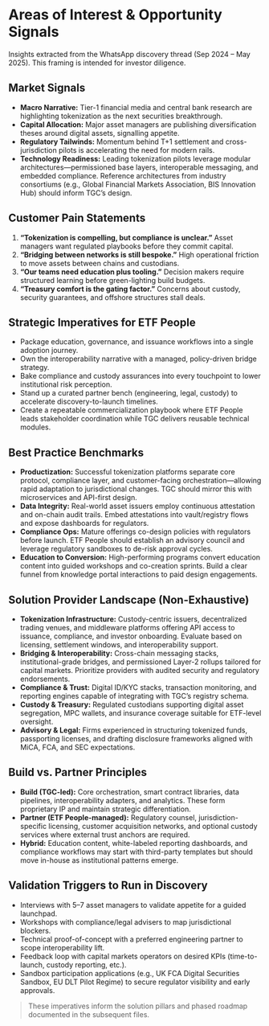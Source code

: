 # Areas of Interest & Opportunity Signals

Insights extracted from the WhatsApp discovery thread (Sep 2024 – May 2025). This framing is intended for investor diligence.

## Market Signals
- **Macro Narrative:** Tier-1 financial media and central bank research are highlighting tokenization as the next securities breakthrough.
- **Capital Allocation:** Major asset managers are publishing diversification theses around digital assets, signalling appetite.
- **Regulatory Tailwinds:** Momentum behind T+1 settlement and cross-jurisdiction pilots is accelerating the need for modern rails.
- **Technology Readiness:** Leading tokenization pilots leverage modular architectures—permissioned base layers, interoperable messaging, and embedded compliance. Reference architectures from industry consortiums (e.g., Global Financial Markets Association, BIS Innovation Hub) should inform TGC’s design.

## Customer Pain Statements
1. **“Tokenization is compelling, but compliance is unclear.”** Asset managers want regulated playbooks before they commit capital.
2. **“Bridging between networks is still bespoke.”** High operational friction to move assets between chains and custodians.
3. **“Our teams need education plus tooling.”** Decision makers require structured learning before green-lighting build budgets.
4. **“Treasury comfort is the gating factor.”** Concerns about custody, security guarantees, and offshore structures stall deals.

## Strategic Imperatives for ETF People
- Package education, governance, and issuance workflows into a single adoption journey.
- Own the interoperability narrative with a managed, policy-driven bridge strategy.
- Bake compliance and custody assurances into every touchpoint to lower institutional risk perception.
- Stand up a curated partner bench (engineering, legal, custody) to accelerate discovery-to-launch timelines.
- Create a repeatable commercialization playbook where ETF People leads stakeholder coordination while TGC delivers reusable technical modules.

## Best Practice Benchmarks
- **Productization:** Successful tokenization platforms separate core protocol, compliance layer, and customer-facing orchestration—allowing rapid adaptation to jurisdictional changes. TGC should mirror this with microservices and API-first design.
- **Data Integrity:** Real-world asset issuers employ continuous attestation and on-chain audit trails. Embed attestations into vault/registry flows and expose dashboards for regulators.
- **Compliance Ops:** Mature offerings co-design policies with regulators before launch. ETF People should establish an advisory council and leverage regulatory sandboxes to de-risk approval cycles.
- **Education to Conversion:** High-performing programs convert education content into guided workshops and co-creation sprints. Build a clear funnel from knowledge portal interactions to paid design engagements.

## Solution Provider Landscape (Non-Exhaustive)
- **Tokenization Infrastructure:** Custody-centric issuers, decentralized trading venues, and middleware platforms offering API access to issuance, compliance, and investor onboarding. Evaluate based on licensing, settlement windows, and interoperability support.
- **Bridging & Interoperability:** Cross-chain messaging stacks, institutional-grade bridges, and permissioned Layer-2 rollups tailored for capital markets. Prioritize providers with audited security and regulatory endorsements.
- **Compliance & Trust:** Digital ID/KYC stacks, transaction monitoring, and reporting engines capable of integrating with TGC’s registry schema.
- **Custody & Treasury:** Regulated custodians supporting digital asset segregation, MPC wallets, and insurance coverage suitable for ETF-level oversight.
- **Advisory & Legal:** Firms experienced in structuring tokenized funds, passporting licenses, and drafting disclosure frameworks aligned with MiCA, FCA, and SEC expectations.

## Build vs. Partner Principles
- **Build (TGC-led):** Core orchestration, smart contract libraries, data pipelines, interoperability adapters, and analytics. These form proprietary IP and maintain strategic differentiation.
- **Partner (ETF People-managed):** Regulatory counsel, jurisdiction-specific licensing, customer acquisition networks, and optional custody services where external trust anchors are required.
- **Hybrid:** Education content, white-labeled reporting dashboards, and compliance workflows may start with third-party templates but should move in-house as institutional patterns emerge.

## Validation Triggers to Run in Discovery
- Interviews with 5–7 asset managers to validate appetite for a guided launchpad.
- Workshops with compliance/legal advisers to map jurisdictional blockers.
- Technical proof-of-concept with a preferred engineering partner to scope interoperability lift.
- Feedback loop with capital markets operators on desired KPIs (time-to-launch, custody reporting, etc.).
- Sandbox participation applications (e.g., UK FCA Digital Securities Sandbox, EU DLT Pilot Regime) to secure regulator visibility and early approvals.

> These imperatives inform the solution pillars and phased roadmap documented in the subsequent files.
